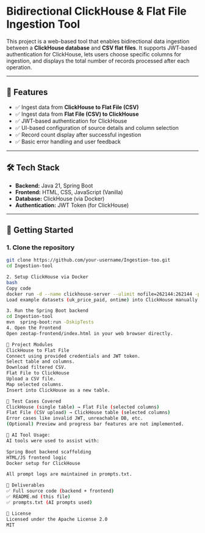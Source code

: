 # Bidirectional ClickHouse & Flat File Ingestion Tool

This project is a web-based tool that enables bidirectional data ingestion between a **ClickHouse database** and **CSV flat files**. It supports JWT-based authentication for ClickHouse, lets users choose specific columns for ingestion, and displays the total number of records processed after each operation.

---

## 🔧 Features

- ✅ Ingest data from **ClickHouse to Flat File (CSV)**
- ✅ Ingest data from **Flat File (CSV) to ClickHouse**
- ✅ JWT-based authentication for ClickHouse
- ✅ UI-based configuration of source details and column selection
- ✅ Record count display after successful ingestion
- ✅ Basic error handling and user feedback

---

## 🛠 Tech Stack

- **Backend:** Java 21, Spring Boot
- **Frontend:** HTML, CSS, JavaScript (Vanilla)
- **Database:** ClickHouse (via Docker)
- **Authentication:** JWT Token (for ClickHouse)

---

## 🚀 Getting Started

### 1. Clone the repository

```bash
git clone https://github.com/your-username/Ingestion-too.git
cd Ingestion-tool

2. Setup ClickHouse via Docker
bash
Copy code
docker run -d --name clickhouse-server --ulimit nofile=262144:262144 -p 8123:8123 -p 9000:9000 clickhouse/clickhouse-server
Load example datasets (uk_price_paid, ontime) into ClickHouse manually or using the provided scripts if any.

3. Run the Spring Boot backend
cd Ingestion-tool 
mvn  spring-boot:run -DskipTests
4. Open the Frontend
Open zeotap-frontend/index.html in your web browser directly.

📂 Project Modules
ClickHouse to Flat File
Connect using provided credentials and JWT token.
Select table and columns.
Download filtered CSV.
Flat File to ClickHouse
Upload a CSV file.
Map selected columns.
Insert into ClickHouse as a new table.

📌 Test Cases Covered
ClickHouse (single table) → Flat File (selected columns)
Flat File (CSV upload) → ClickHouse table (selected columns)
Error cases like invalid JWT, unreachable DB, etc.
(Optional) Preview and progress bar features are not implemented.

📄 AI Tool Usage:
AI tools were used to assist with:

Spring Boot backend scaffolding
HTML/JS frontend logic
Docker setup for ClickHouse

All prompt logs are maintained in prompts.txt.

🧾 Deliverables
✅ Full source code (backend + frontend)
✅ README.md (this file)
✅ prompts.txt (AI prompts used)

📎 License
Licensed under the Apache License 2.0
MIT



